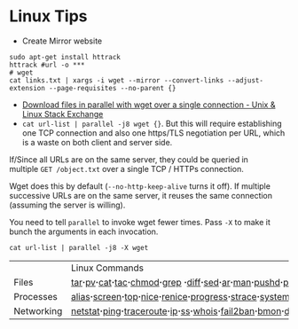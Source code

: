 # Linux Tips



- Create Mirror website
```
sudo apt-get install httrack
httrack #url -o ***
# wget
cat links.txt | xargs -i wget --mirror --convert-links --adjust-extension --page-requisites --no-parent {}
```


- [Download files in parallel with wget over a single connection - Unix & Linux Stack Exchange](https://unix.stackexchange.com/questions/766593/download-files-in-parallel-with-wget-over-a-single-connection)
- `cat url-list | parallel -j8 wget {}`. But this will require establishing one TCP connection and also one https/TLS negotiation per URL, which is a waste on both client and server side.

If/Since all URLs are on the same server, they could be queried in multiple `GET /object.txt` over a single TCP / HTTPs connection.

Wget does this by default (`--no-http-keep-alive` turns it off). If multiple successive URLs are on the same server, it reuses the same connection (assuming the server is willing).

You need to tell `parallel` to invoke wget fewer times. Pass `-X` to make it bunch the arguments in each invocation.

```
cat url-list | parallel -j8 -X wget
```



|   |   |
|---|---|
||Linux Commands|
|Files|[tar](https://www.howtogeek.com/248780/how-to-compress-and-extract-files-using-the-tar-command-on-linux/)**·**[pv](https://www.howtogeek.com/428654/how-to-monitor-the-progress-of-linux-commands-with-pv-and-progress/)**·**[cat](https://www.howtogeek.com/278599/how-to-combine-text-files-using-the-cat-command-in-linux/)**·**[tac](https://www.howtogeek.com/424234/how-to-use-the-linux-cat-and-tac-commands/)**·**[chmod](https://www.howtogeek.com/437958/how-to-use-the-chmod-command-on-linux/)**·**[grep](https://www.howtogeek.com/496056/how-to-use-the-grep-command-on-linux/) **·**[diff](https://www.howtogeek.com/410532/how-to-compare-two-text-files-in-the-linux-terminal/)**·**[sed](https://www.howtogeek.com/666395/how-to-use-the-sed-command-on-linux/)**·**[ar](https://www.howtogeek.com/427086/how-to-use-linuxs-ar-command-to-create-static-libraries/)**·**[man](https://www.howtogeek.com/663440/how-to-use-linuxs-man-command-hidden-secrets-and-basics/)**·**[pushd](https://www.howtogeek.com/659146/how-to-use-pushd-and-popd-on-linux/)**·**[popd](https://www.howtogeek.com/659146/how-to-use-pushd-and-popd-on-linux/)**·**[fsck](https://www.howtogeek.com/745921/how-to-use-the-fsck-command-on-linux/)**·**[testdisk](https://www.howtogeek.com/700310/how-to-recover-deleted-files-on-linux-with-testdisk/)**·**[seq](https://www.howtogeek.com/693549/how-to-use-the-seq-command-on-linux/)**·**[fd](https://www.howtogeek.com/682244/how-to-use-the-fd-command-on-linux/)**·**[pandoc](https://www.howtogeek.com/678022/how-to-use-pandoc-to-convert-files-on-the-linux-command-line/)**·**[cd](https://www.howtogeek.com/666127/how-to-use-the-cd-command-on-linux/)**·**[$PATH](https://www.howtogeek.com/658904/how-to-add-a-directory-to-your-path-in-linux/)**·**[awk](https://www.howtogeek.com/562941/how-to-use-the-awk-command-on-linux/)**·**[join](https://www.howtogeek.com/542677/how-to-use-the-join-command-on-linux/)**·**[jq](https://www.howtogeek.com/529219/how-to-parse-json-files-on-the-linux-command-line-with-jq/)**·**[fold](https://www.howtogeek.com/538778/how-to-use-the-fold-command-on-linux/)**·**[uniq](https://www.howtogeek.com/533406/how-to-use-the-uniq-command-on-linux/)**·**[journalctl](https://www.howtogeek.com/499623/how-to-use-journalctl-to-read-linux-system-logs/)**·**[tail](https://www.howtogeek.com/481766/how-to-use-the-tail-command-on-linux/)**·**[stat](https://www.howtogeek.com/451022/how-to-use-the-stat-command-on-linux/)**·**[ls](https://www.howtogeek.com/448446/how-to-use-the-ls-command-on-linux/)**·**[fstab](https://www.howtogeek.com/444814/how-to-write-an-fstab-file-on-linux/)**·**[echo](https://www.howtogeek.com/446071/how-to-use-the-echo-command-on-linux/)**·**[less](https://www.howtogeek.com/444233/how-to-use-the-less-command-on-linux/)**·**[chgrp](https://www.howtogeek.com/439500/how-to-use-the-chgrp-command-on-linux/)**·**[chown](https://www.howtogeek.com/438435/how-to-use-the-chown-command-on-linux/)**·**[rev](https://www.howtogeek.com/434180/how-to-use-the-rev-command-on-linux/)**·**[look](https://www.howtogeek.com/428742/how-to-use-the-look-command-on-linux/)**·**[strings](https://www.howtogeek.com/427805/how-to-use-the-strings-command-on-linux/)**·**[type](https://www.howtogeek.com/426014/how-to-use-the-linux-type-command/)**·**[rename](https://www.howtogeek.com/423214/how-to-use-the-rename-command-on-linux/)**·**[zip](https://www.howtogeek.com/414082/how-to-zip-or-unzip-files-from-the-linux-terminal/)**·**[unzip](https://www.howtogeek.com/414082/how-to-zip-or-unzip-files-from-the-linux-terminal/)**·**[mount](https://www.howtogeek.com/414082/how-to-zip-or-unzip-files-from-the-linux-terminal/)**·**[umount](https://www.howtogeek.com/414082/how-to-zip-or-unzip-files-from-the-linux-terminal/)**·**[install](https://www.howtogeek.com/411366/how-to-copy-files-with-the-install-command-on-linux/)**·**[fdisk](https://www.howtogeek.com/106873/how-to-use-fdisk-to-manage-partitions-on-linux/)**·**[mkfs](https://www.howtogeek.com/443342/how-to-use-the-mkfs-command-on-linux/)**·**[rm](https://www.howtogeek.com/858815/linux-rm-command/)**·**[rmdir](https://www.howtogeek.com/409115/how-to-delete-files-and-directories-in-the-linux-terminal/)**·**[rsync](https://www.howtogeek.com/427480/how-to-back-up-your-linux-system/)**·**[df](https://www.howtogeek.com/409611/how-to-view-free-disk-space-and-disk-usage-from-the-linux-terminal/)**·**[gpg](https://www.howtogeek.com/427982/how-to-encrypt-and-decrypt-files-with-gpg-on-linux/)**·**[vi](https://www.howtogeek.com/102468/a-beginners-guide-to-editing-text-files-with-vi/)**·**[nano](https://www.howtogeek.com/42980/the-beginners-guide-to-nano-the-linux-command-line-text-editor/)**·**[mkdir](https://www.howtogeek.com/275069/how-to-create-multiple-subdirectories-with-one-linux-command/)**·**[du](https://www.howtogeek.com/450366/how-to-get-the-size-of-a-file-or-directory-in-linux/)**·**[ln](https://www.howtogeek.com/287014/how-to-create-and-use-symbolic-links-aka-symlinks-on-linux/)**·**[patch](https://www.howtogeek.com/415442/how-to-apply-a-patch-to-a-file-and-create-patches-in-linux/)**·**[convert](https://www.howtogeek.com/109369/how-to-quickly-resize-convert-modify-images-from-the-linux-terminal/)**·**[rclone](https://www.howtogeek.com/451262/how-to-use-rclone-to-back-up-to-google-drive-on-linux/)**·**[shred](https://www.howtogeek.com/425232/how-to-securely-delete-files-on-linux/)**·**[srm](https://www.howtogeek.com/425232/how-to-securely-delete-files-on-linux/)**·**[scp](https://www.howtogeek.com/804179/scp-command-linux/)**·**[gzip](https://www.howtogeek.com/791705/zip-and-unzip-files-with-gzip-on-linux/)**·**[chattr](https://www.howtogeek.com/790679/how-to-use-the-chattr-command-on-linux/)**·**[cut](https://www.howtogeek.com/775824/how-to-use-the-linux-cut-command/)**·**[find](https://www.howtogeek.com/771399/how-to-use-the-find-command-in-linux/)**·**[umask](https://www.howtogeek.com/812961/umask-linux/)**·**[wc](https://www.howtogeek.com/812441/wc-command-in-linux/)**·** [tr](https://www.howtogeek.com/886723/how-to-use-the-linux-tr-command/)||
|Processes|[alias](https://www.howtogeek.com/439736/how-to-create-aliases-and-shell-functions-on-linux/)**·**[screen](https://www.howtogeek.com/662422/how-to-use-linuxs-screen-command/)**·**[top](https://www.howtogeek.com/668986/how-to-use-the-linux-top-command-and-understand-its-output/)**·**[nice](https://www.howtogeek.com/411979/how-to-set-process-priorities-with-the-nice-and-renice-commands-in-linux/)**·**[renice](https://www.howtogeek.com/411979/how-to-set-process-priorities-with-the-nice-and-renice-commands-in-linux/)**·**[progress](https://www.howtogeek.com/428654/how-to-monitor-the-progress-of-linux-commands-with-pv-and-progress/)**·**[strace](https://www.howtogeek.com/732736/how-to-use-strace-to-monitor-linux-system-calls/)**·**[systemd](https://www.howtogeek.com/687970/how-to-run-a-linux-program-at-startup-with-systemd/)**·**[tmux](https://www.howtogeek.com/671422/how-to-use-tmux-on-linux-and-why-its-better-than-screen/)**·**[chsh](https://www.howtogeek.com/669835/how-to-change-your-default-shell-on-linux-with-chsh/)**·**[history](https://www.howtogeek.com/465243/how-to-use-the-history-command-on-linux/)**·**[at](https://www.howtogeek.com/451386/how-to-use-at-and-batch-on-linux-to-launch-processes/)**·**[batch](https://www.howtogeek.com/451386/how-to-use-at-and-batch-on-linux-to-launch-processes/)**·**[free](https://www.howtogeek.com/456943/how-to-use-the-free-command-on-linux/)**·**[which](https://www.howtogeek.com/450894/how-to-use-the-which-command-on-linux/)**·**[dmesg](https://www.howtogeek.com/449335/how-to-use-the-dmesg-command-on-linux/)**·**[chfn](https://www.howtogeek.com/449160/how-to-change-user-data-with-chfn-and-usermod-on-linux/)**·**[usermod](https://www.howtogeek.com/449160/how-to-change-user-data-with-chfn-and-usermod-on-linux/)**·**[ps](https://www.howtogeek.com/448271/how-to-use-the-ps-command-to-monitor-linux-processes/)**·**[chroot](https://www.howtogeek.com/441534/how-to-use-the-chroot-command-on-linux/)**·**[xargs](https://www.howtogeek.com/435164/how-to-use-the-xargs-command-on-linux/)**·**[tty](https://www.howtogeek.com/428174/what-is-a-tty-on-linux-and-how-to-use-the-tty-command/)**·**[pinky](https://www.howtogeek.com/427004/how-to-use-the-pinky-command-on-linux/)**·**[lsof](https://www.howtogeek.com/426031/how-to-use-the-linux-lsof-command/)**·**[vmstat](https://www.howtogeek.com/424334/how-to-use-the-vmstat-command-on-linux/)**·**[timeout](https://www.howtogeek.com/423286/how-to-use-the-timeout-command-on-linux/)**·**[wall](https://www.howtogeek.com/415914/how-to-use-the-wall-command-on-linux/)**·**[yes](https://www.howtogeek.com/415535/how-to-use-the-yes-command-on-linux/)**·**[kill](https://www.howtogeek.com/413213/how-to-kill-processes-from-the-linux-terminal/)**·**[sleep](https://www.howtogeek.com/410299/how-to-pause-a-bash-script-with-the-linux-sleep-command/)**·**[sudo](https://www.howtogeek.com/111479/htg-explains-whats-the-difference-between-sudo-su/)**·**[su](https://www.howtogeek.com/111479/htg-explains-whats-the-difference-between-sudo-su/)**·**[time](https://www.howtogeek.com/415977/how-to-use-the-time-command-on-linux/)**·**[groupadd](https://www.howtogeek.com/50787/add-a-user-to-a-group-or-second-group-on-linux/)**·**[usermod](https://www.howtogeek.com/50787/add-a-user-to-a-group-or-second-group-on-linux/)**·**[groups](https://www.howtogeek.com/176/see-which-groups-your-linux-user-belongs-to/)**·**[lshw](https://www.howtogeek.com/508993/how-to-check-which-gpu-is-installed-on-linux/)**·**[shutdown](https://www.howtogeek.com/411925/how-to-reboot-or-shut-down-linux-using-the-command-line/)**·**[reboot](https://www.howtogeek.com/411925/how-to-reboot-or-shut-down-linux-using-the-command-line/)**·**[halt](https://www.howtogeek.com/411925/how-to-reboot-or-shut-down-linux-using-the-command-line/)**·**[poweroff](https://www.howtogeek.com/411925/how-to-reboot-or-shut-down-linux-using-the-command-line/)**·**[passwd](https://www.howtogeek.com/447443/how-to-change-account-passwords-on-linux/)**·**[lscpu](https://www.howtogeek.com/198615/how-to-check-if-your-linux-system-is-32-bit-or-64-bit/)**·**[crontab](https://www.howtogeek.com/101288/how-to-schedule-tasks-on-linux-an-introduction-to-crontab-files/)**·**[date](https://www.howtogeek.com/410442/how-to-display-the-date-and-time-in-the-linux-terminal-and-use-it-in-bash-scripts/)**·**[bg](https://www.howtogeek.com/440848/how-to-run-and-control-background-processes-on-linux/)**·**[fg](https://www.howtogeek.com/440848/how-to-run-and-control-background-processes-on-linux/)**·**[pidof](https://www.howtogeek.com/846713/find-pid-of-process-linux/)**·**[nohup](https://www.howtogeek.com/804823/nohup-command-linux/)**·**[pmap](https://www.howtogeek.com/792783/how-to-use-the-pmap-command-on-linux/)||
|Networking|[netstat](https://www.howtogeek.com/513003/how-to-use-netstat-on-linux/)**·**[ping](https://www.howtogeek.com/355664/how-to-use-ping-to-test-your-network/)**·**[traceroute](https://www.howtogeek.com/657780/how-to-use-the-traceroute-command-on-linux/)**·**[ip](https://www.howtogeek.com/657911/how-to-use-the-ip-command-on-linux/)**·**[ss](https://www.howtogeek.com/681468/how-to-use-the-ss-command-on-linux/)**·**[whois](https://www.howtogeek.com/680086/how-to-use-the-whois-command-on-linux/)**·**[fail2ban](https://www.howtogeek.com/675010/how-to-secure-your-linux-computer-with-fail2ban/)**·**[bmon](https://www.howtogeek.com/664589/how-to-use-bmon-to-monitor-network-bandwidth-on-linux/)**·**[dig](https://www.howtogeek.com/663056/how-to-use-the-dig-command-on-linux/)**·**[finger](https://www.howtogeek.com/440391/how-to-use-the-finger-command-on-linux/)**·**[nmap](https://www.howtogeek.com/423709/how-to-see-all-devices-on-your-network-with-nmap-on-linux/)**·**[ftp](https://www.howtogeek.com/412626/how-to-use-the-ftp-command-on-linux/)**·**[curl](https://www.howtogeek.com/447033/how-to-use-curl-to-download-files-from-the-linux-command-line/)**·**[wget](https://www.howtogeek.com/281663/how-to-use-wget-the-ultimate-command-line-downloading-tool/)**·**[who](https://www.howtogeek.com/410423/how-to-determine-the-current-user-account-in-linux/)**·**[whoami](https://www.howtogeek.com/410423/how-to-determine-the-current-user-account-in-linux/)**·**[w](https://www.howtogeek.com/410423/how-to-determine-the-current-user-account-in-linux/)**·**[iptables](https://www.howtogeek.com/177621/the-beginners-guide-to-iptables-the-linux-firewall/)**·**[ssh-keygen](https://www.howtogeek.com/424510/how-to-create-and-install-ssh-keys-from-the-linux-shell/)**·**[ufw](https://www.howtogeek.com/115116/how-to-configure-ubuntus-built-in-firewall/)**·**[arping](https://www.howtogeek.com/813741/linux-arping-command/)**·**[firewalld](https://www.howtogeek.com/807545/how-to-get-started-with-firewalld-on-linux/)||